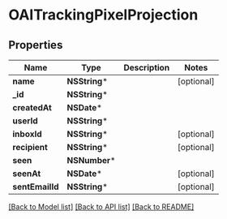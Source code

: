 # OAITrackingPixelProjection

## Properties
Name | Type | Description | Notes
------------ | ------------- | ------------- | -------------
**name** | **NSString*** |  | [optional] 
**_id** | **NSString*** |  | 
**createdAt** | **NSDate*** |  | 
**userId** | **NSString*** |  | 
**inboxId** | **NSString*** |  | [optional] 
**recipient** | **NSString*** |  | [optional] 
**seen** | **NSNumber*** |  | 
**seenAt** | **NSDate*** |  | [optional] 
**sentEmailId** | **NSString*** |  | [optional] 

[[Back to Model list]](../README#documentation-for-models) [[Back to API list]](../README#documentation-for-api-endpoints) [[Back to README]](../README)


